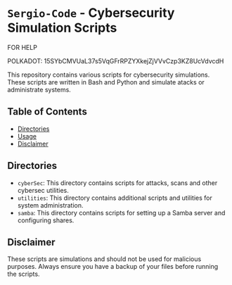 # `Sergio-Code` - Cybersecurity Simulation Scripts

FOR HELP

POLKADOT: 15SYbCMVUaL37s5VqGFrRPZYXkejZjVVvCzp3KZ8UcVdvcdH

This repository contains various scripts for cybersecurity simulations. These scripts are written in Bash and Python and simulate atacks or administrate systems.

## Table of Contents

- [Directories](#directories)
- [Usage](#usage)
- [Disclaimer](#disclaimer)

## Directories

- `cyberSec`: This directory contains scripts for attacks, scans and other cybersec utilities.
- `utilities`: This directory contains additional scripts and utilities for system administration.
- `samba`: This directory contains scripts for setting up a Samba server and configuring shares.

## Disclaimer

These scripts are simulations and should not be used for malicious purposes. Always ensure you have a backup of your files before running the scripts.
